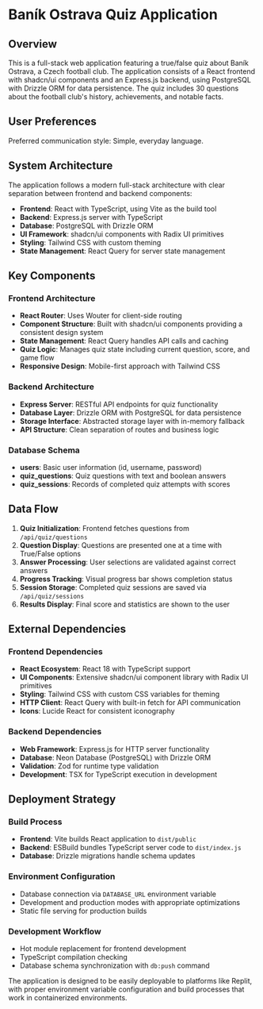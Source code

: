 # Baník Ostrava Quiz Application

## Overview

This is a full-stack web application featuring a true/false quiz about Baník Ostrava, a Czech football club. The application consists of a React frontend with shadcn/ui components and an Express.js backend, using PostgreSQL with Drizzle ORM for data persistence. The quiz includes 30 questions about the football club's history, achievements, and notable facts.

## User Preferences

Preferred communication style: Simple, everyday language.

## System Architecture

The application follows a modern full-stack architecture with clear separation between frontend and backend components:

- **Frontend**: React with TypeScript, using Vite as the build tool
- **Backend**: Express.js server with TypeScript
- **Database**: PostgreSQL with Drizzle ORM
- **UI Framework**: shadcn/ui components with Radix UI primitives
- **Styling**: Tailwind CSS with custom theming
- **State Management**: React Query for server state management

## Key Components

### Frontend Architecture
- **React Router**: Uses Wouter for client-side routing
- **Component Structure**: Built with shadcn/ui components providing a consistent design system
- **State Management**: React Query handles API calls and caching
- **Quiz Logic**: Manages quiz state including current question, score, and game flow
- **Responsive Design**: Mobile-first approach with Tailwind CSS

### Backend Architecture
- **Express Server**: RESTful API endpoints for quiz functionality
- **Database Layer**: Drizzle ORM with PostgreSQL for data persistence
- **Storage Interface**: Abstracted storage layer with in-memory fallback
- **API Structure**: Clean separation of routes and business logic

### Database Schema
- **users**: Basic user information (id, username, password)
- **quiz_questions**: Quiz questions with text and boolean answers
- **quiz_sessions**: Records of completed quiz attempts with scores

## Data Flow

1. **Quiz Initialization**: Frontend fetches questions from `/api/quiz/questions`
2. **Question Display**: Questions are presented one at a time with True/False options
3. **Answer Processing**: User selections are validated against correct answers
4. **Progress Tracking**: Visual progress bar shows completion status
5. **Session Storage**: Completed quiz sessions are saved via `/api/quiz/sessions`
6. **Results Display**: Final score and statistics are shown to the user

## External Dependencies

### Frontend Dependencies
- **React Ecosystem**: React 18 with TypeScript support
- **UI Components**: Extensive shadcn/ui component library with Radix UI primitives
- **Styling**: Tailwind CSS with custom CSS variables for theming
- **HTTP Client**: React Query with built-in fetch for API communication
- **Icons**: Lucide React for consistent iconography

### Backend Dependencies
- **Web Framework**: Express.js for HTTP server functionality
- **Database**: Neon Database (PostgreSQL) with Drizzle ORM
- **Validation**: Zod for runtime type validation
- **Development**: TSX for TypeScript execution in development

## Deployment Strategy

### Build Process
- **Frontend**: Vite builds React application to `dist/public`
- **Backend**: ESBuild bundles TypeScript server code to `dist/index.js`
- **Database**: Drizzle migrations handle schema updates

### Environment Configuration
- Database connection via `DATABASE_URL` environment variable
- Development and production modes with appropriate optimizations
- Static file serving for production builds

### Development Workflow
- Hot module replacement for frontend development
- TypeScript compilation checking
- Database schema synchronization with `db:push` command

The application is designed to be easily deployable to platforms like Replit, with proper environment variable configuration and build processes that work in containerized environments.
